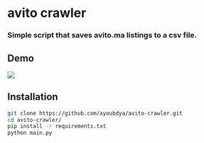 # avito crawler

### Simple script that saves avito.ma listings to a csv file.

## Demo

![](https://i.imgur.com/ThFlU3B.gif)

## Installation

```bash
git clone https://github.com/ayoubdya/avito-crawler.git
cd avito-crawler/
pip install -r requirements.txt
python main.py
```
